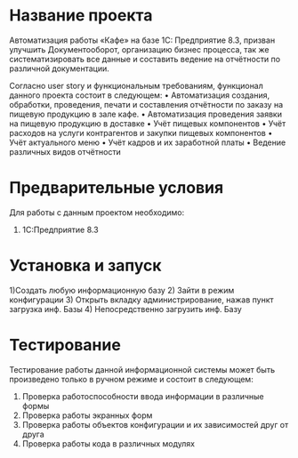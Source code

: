 Название проекта
========================
Автоматизация работы «Кафе» на базе 1С: Предприятие 8.3, призван улучшить Документооборот, организацию бизнес процесса, так же систематизировать все данные и составить ведение на отчётности по различной документации.

Согласно user story и функциональным требованиям, функционал данного проекта состоит в следующем:
•	Автоматизация создания, обработки, проведения, печати и составления отчётности по заказу на пищевую продукцию в зале кафе.
•	Автоматизация проведения заявки на пищевую продукцию в доставке
•	Учёт пищевых компонентов
•	Учёт расходов на услуги контрагентов и закупки пищевых компонентов
•	Учёт актуального меню
•	Учёт кадров и их заработной платы
•	Ведение различных видов отчётности

Предварительные условия
========================
Для работы с данным проектом необходимо:
1)	1С:Предприятие 8.3

Установка и запуск
========================
1)Создать любую информационную базу 
2) Зайти в режим конфигурации
3) Открыть вкладку администрирование, нажав пункт загрузка инф. Базы
4) Непосредственно загрузить инф. Базу

Тестирование
========================
Тестирование работы данной информационной системы может быть произведено только в ручном режиме и состоит в следующем:
1)	Проверка работоспособности ввода информации в различные формы
2)	Проверка работы экранных форм
3)	Проверка работы объектов конфигурации и их зависимостей друг от друга
4)	Проверка работы кода в различных модулях



